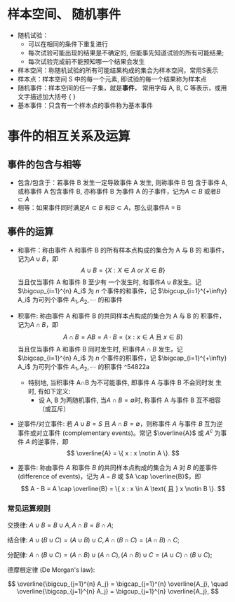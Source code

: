 # 样本空间、 随机事件

-   随机试验：
    -   可以在相同的条件下重复进行
    -   每次试验可能出现的结果是不确定的, 但能事先知道试验的所有可能结果;
    -   每次试验完成前不能预知哪一个结果会发生
-   样本空间：称随机试验的所有可能结果构成的集合为样本空间，常用S表示
-   样本点：样本空间 S 中的每一个元素, 即试验的每一个结果称为样本点
-   随机事件：样本空间的任一子集，就是**事件**， 常用字母 A, B, C 等表示，或用文字描述加大括号 { }
-   基本事件：只含有一个样本点的事件称为基本事件

# 事件的相互关系及运算

## 事件的包含与相等

-   包含/包含于：若事件 B 发生一定导致事件 A 发生, 则称事件 B 包 含于事件 A, 或称事件 A 包含事件 B, 亦称事件 B 为事件 A 的子事件，记为$A \subset B$ 或者$B \subset A$
-   相等：如果事件同时满足$A \subset B$ 和$B \subset A$，那么说事件A = B

## 事件的运算

-   和事件：称由事件 A 和事件 B 的所有样本点构成的集合为 A 与 B 的 和事件，记为$A \cup B$，即$$A \cup B = \{X:X \in A\ or\ X \in B\}$$当且仅当事件 A 和事件 B 至少有 一个发生时, 和事件$A \cup B$发生。记 $\bigcup_{i=1}^{n} A_i$ 为 $n$ 个事件的和事件，记 $\bigcup_{i=1}^{+\infty} A_i$ 为可列个事件 $A_1, A_2, \cdots$ 的和事件

-   积事件: 称由事件 A 和事件 B 的共同样本点构成的集合为 A 与 B 的 积事件，记为$A \cap B$，即$$A \cap B = AB = A \cdot B = \{ x : x \in A \text{ 且 } x \in B \}$$当且仅当事件 A 和事件 B 同时发生时, 积事件$A \cap B$ 发生。记 $\bigcap_{i=1}^{n} A_i$ 为 $n$ 个事件的积事件，记 $\bigcap_{i=1}^{+\infty} A_i$ 为可列个事件 $A_1, A_2, \cdots$ 的积事件 ^54822a

    -   特别地, 当积事件 A∩B 为不可能事件, 即事件 A 与事件 B 不会同时发 生时, 有如下定义:
        -   设 A, B 为两随机事件, 当$A \cap B = \emptyset$时, 称事件 A 与事件 B 互不相容（或互斥）

-   逆事件/对立事件: 若 $A \cup B = S$ 且 $A \cap B = \emptyset$，则称事件 $A$ 与事件 $B$ 互为逆事件或对立事件 (complementary events)。常记 $\overline{A}$ 或 $A^c$ 为事件 $A$ 的逆事件，即 $$ \overline{A} = \{ x : x \notin A \}. $$
-   差事件: 称由事件 $A$ 和事件 $B$ 的共同样本点构成的集合为 $A$ 对 $B$ 的差事件 (difference of events)，记为 $A - B$ 或 $A \cap \overline{B}$，即 $$ A - B = A \cap \overline{B} = \{ x : x \in A \text{ 且 } x \notin B \}. $$

### 常见运算规则

交换律: $A \cup B = B \cup A, \, A \cap B = B \cap A$;

结合律: $A \cup (B \cup C) = (A \cup B) \cup C, \, A \cap (B \cap C) = (A \cap B) \cap C$;

分配律: $A \cap (B \cup C) = (A \cap B) \cup (A \cap C), \, (A \cap B) \cup C = (A \cup C) \cap (B \cup C)$;

德摩根定律 (De Morgan's law):

$$
\overline{\bigcup_{j=1}^{n} A_j} = \bigcap_{j=1}^{n} \overline{A_j}, \quad \overline{\bigcap_{j=1}^{n} A_j} = \bigcup_{j=1}^{n} \overline{A_j},
$$
